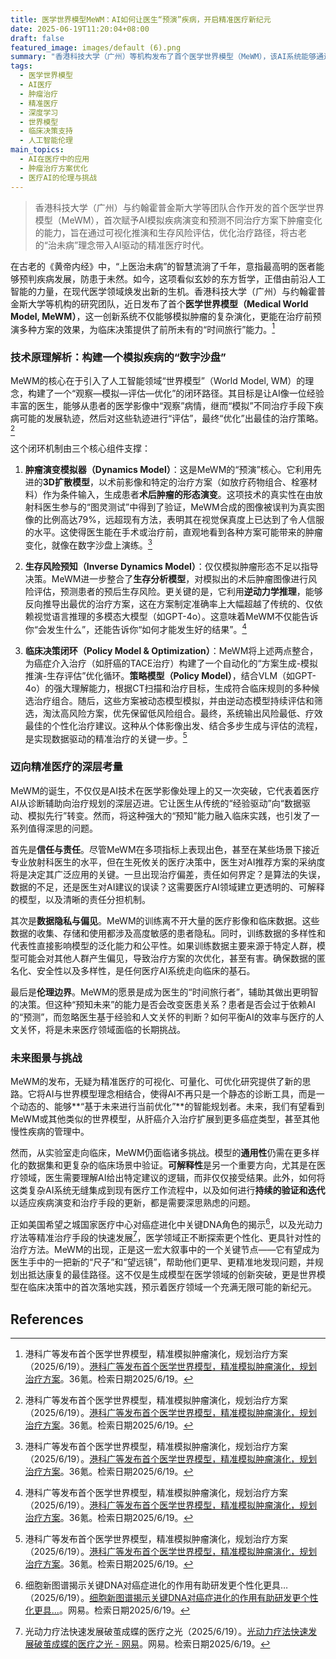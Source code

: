 ```yaml
---
title: 医学世界模型MeWM：AI如何让医生“预演”疾病，开启精准医疗新纪元
date: 2025-06-19T11:20:04+08:00
draft: false
featured_image: images/default (6).png
summary: "香港科技大学（广州）等机构发布了首个医学世界模型（MeWM），该AI系统能够通过3D扩散模型模拟肿瘤在不同治疗方案下的形态演变，并结合生存分析预测患者预后。MeWM旨在为医生提供一个“预演”疾病和优化治疗方案的工具，通过“观察-模拟-评估-优化”的闭环，将古老的“治未病”理念与前沿AI技术相结合，推动精准医疗迈向数据驱动的新时代，但其广泛应用仍需应对数据隐私、伦理责任和临床整合等挑战。"
tags: 
  - 医学世界模型
  - AI医疗
  - 肿瘤治疗
  - 精准医疗
  - 深度学习
  - 世界模型
  - 临床决策支持
  - 人工智能伦理
main_topics: 
  - AI在医疗中的应用
  - 肿瘤治疗方案优化
  - 医疗AI的伦理与挑战
---
```


> 香港科技大学（广州）与约翰霍普金斯大学等团队合作开发的首个医学世界模型（MeWM），首次赋予AI模拟疾病演变和预测不同治疗方案下肿瘤变化的能力，旨在通过可视化推演和生存风险评估，优化治疗路径，将古老的“治未病”理念带入AI驱动的精准医疗时代。

在古老的《黄帝内经》中，“上医治未病”的智慧流淌了千年，意指最高明的医者能够预判疾病发展，防患于未然。如今，这项看似玄妙的东方哲学，正借由前沿人工智能的力量，在现代医学领域焕发出新的生机。香港科技大学（广州）与约翰霍普金斯大学等机构的研究团队，近日发布了首个**医学世界模型（Medical World Model, MeWM）**，这一创新系统不仅能够模拟肿瘤的复杂演化，更能在治疗前预演多种方案的效果，为临床决策提供了前所未有的“时间旅行”能力。[^1]

### 技术原理解析：构建一个模拟疾病的“数字沙盘”

MeWM的核心在于引入了人工智能领域“世界模型”（World Model, WM）的理念，构建了一个“观察—模拟—评估—优化”的闭环路径。其目标是让AI像一位经验丰富的医生，能够从患者的医学影像中“观察”病情，继而“模拟”不同治疗手段下疾病可能的发展轨迹，然后对这些轨迹进行“评估”，最终“优化”出最佳的治疗策略。[^1]

这个闭环机制由三个核心组件支撑：

1.  **肿瘤演变模拟器（Dynamics Model）**：这是MeWM的“预演”核心。它利用先进的**3D扩散模型**，以术前影像和特定的治疗方案（如放疗药物组合、栓塞材料）作为条件输入，生成患者**术后肿瘤的形态演变**。这项技术的真实性在由放射科医生参与的“图灵测试”中得到了验证，MeWM合成的图像被误判为真实图像的比例高达79%，远超现有方法，表明其在视觉保真度上已达到了令人信服的水平。这使得医生能在手术或治疗前，直观地看到各种方案可能带来的肿瘤变化，就像在数字沙盘上演练。[^1]

2.  **生存风险预知（Inverse Dynamics Model）**：仅仅模拟肿瘤形态不足以指导决策。MeWM进一步整合了**生存分析模型**，对模拟出的术后肿瘤图像进行风险评估，预测患者的预后生存风险。更关键的是，它利用**逆动力学推理**，能够反向推导出最优的治疗方案，这在方案制定准确率上大幅超越了传统的、仅依赖视觉语言推理的多模态大模型（如GPT-4o）。这意味着MeWM不仅能告诉你“会发生什么”，还能告诉你“如何才能发生好的结果”。[^1]

3.  **临床决策闭环（Policy Model & Optimization）**：MeWM将上述两点整合，为癌症介入治疗（如肝癌的TACE治疗）构建了一个自动化的“方案生成-模拟推演-生存评估”优化循环。**策略模型（Policy Model）**，结合VLM（如GPT-4o）的强大理解能力，根据CT扫描和治疗目标，生成符合临床规则的多种候选治疗组合。随后，这些方案被动态模型模拟，并由逆动态模型持续评估和筛选，淘汰高风险方案，优先保留低风险组合。最终，系统输出风险最低、疗效最佳的个性化治疗建议。这种从个体影像出发、结合多步生成与评估的流程，是实现数据驱动的精准治疗的关键一步。[^1]

### 迈向精准医疗的深层考量

MeWM的诞生，不仅仅是AI技术在医学影像处理上的又一次突破，它代表着医疗AI从诊断辅助向治疗规划的深层迈进。它让医生从传统的“经验驱动”向“数据驱动、模拟先行”转变。然而，将这种强大的“预知”能力融入临床实践，也引发了一系列值得深思的问题。

首先是**信任与责任**。尽管MeWM在多项指标上表现出色，甚至在某些场景下接近专业放射科医生的水平，但在生死攸关的医疗决策中，医生对AI推荐方案的采纳度将是决定其广泛应用的关键。一旦出现治疗偏差，责任如何界定？是算法的失误，数据的不足，还是医生对AI建议的误读？这需要医疗AI领域建立更透明的、可解释的模型，以及清晰的责任分担机制。

其次是**数据隐私与偏见**。MeWM的训练离不开大量的医疗影像和临床数据。这些数据的收集、存储和使用都涉及高度敏感的患者隐私。同时，训练数据的多样性和代表性直接影响模型的泛化能力和公平性。如果训练数据主要来源于特定人群，模型可能会对其他人群产生偏见，导致治疗方案的次优化，甚至有害。确保数据的匿名化、安全性以及多样性，是任何医疗AI系统走向临床的基石。

最后是**伦理边界**。MeWM的愿景是成为医生的“时间旅行者”，辅助其做出更明智的决策。但这种“预知未来”的能力是否会改变医患关系？患者是否会过于依赖AI的“预测”，而忽略医生基于经验和人文关怀的判断？如何平衡AI的效率与医疗的人文关怀，将是未来医疗领域面临的长期挑战。

### 未来图景与挑战

MeWM的发布，无疑为精准医疗的可视化、可量化、可优化研究提供了新的思路。它将AI与世界模型理念相结合，使得AI不再只是一个静态的诊断工具，而是一个动态的、能够**“基于未来进行当前优化”**的智能规划者。未来，我们有望看到MeWM或其他类似的世界模型，从肝癌介入治疗扩展到更多癌症类型，甚至其他慢性疾病的管理中。

然而，从实验室走向临床，MeWM仍面临诸多挑战。模型的**通用性**仍需在更多样化的数据集和更复杂的临床场景中验证。**可解释性**是另一个重要方向，尤其是在医疗领域，医生需要理解AI给出特定建议的逻辑，而非仅仅接受结果。此外，如何将这类复杂AI系统无缝集成到现有医疗工作流程中，以及如何进行**持续的验证和迭代**以适应疾病演变和治疗手段的更新，都是需要深思熟虑的问题。

正如美国希望之城国家医疗中心对癌症进化中关键DNA角色的揭示[^5]，以及光动力疗法等精准治疗手段的快速发展[^4]，医学领域正不断探索更个性化、更具针对性的治疗方法。MeWM的出现，正是这一宏大叙事中的一个关键节点——它有望成为医生手中的一把新的“尺子”和“望远镜”，帮助他们更早、更精准地发现问题，并规划出抵达康复的最佳路径。这不仅是生成模型在医学领域的创新突破，更是世界模型在临床决策中的首次落地实践，预示着医疗领域一个充满无限可能的新纪元。

## References
[^1]: 港科广等发布首个医学世界模型，精准模拟肿瘤演化，规划治疗方案（2025/6/19）。[港科广等发布首个医学世界模型，精准模拟肿瘤演化，规划治疗方案](https://m.36kr.com/p/3342769812716036)。36氪。检索日期2025/6/19。
[^2]: 杨逸君等（2025/6/27）。MeWM: Medical World Model for Disease Evolution Simulation and Treatment Planning。ArXiv。检索日期2025/6/19。
[^3]: AI 破解2025 年教育「不可能三角」（2025/6/19）。[AI 破解2025 年教育「不可能三角」-36氪](https://m.36kr.com/p/3342092823460098)。36氪。检索日期2025/6/19。
[^4]: 光动力疗法快速发展破茧成蝶的医疗之光（2025/6/19）。[光动力疗法快速发展破茧成蝶的医疗之光 - 网易](https://www.163.com/dy/article/K2B0I3H005561PY7.html)。网易。检索日期2025/6/19。
[^5]: 细胞新图谱揭示关键DNA对癌症进化的作用有助研发更个性化更具…（2025/6/19）。[细胞新图谱揭示关键DNA对癌症进化的作用有助研发更个性化更具...](https://m.163.com/dy/article/K2DAN8OH05198CJN.html?clickfrom=subscribe&spss=adap_pc)。网易。检索日期2025/6/19。
